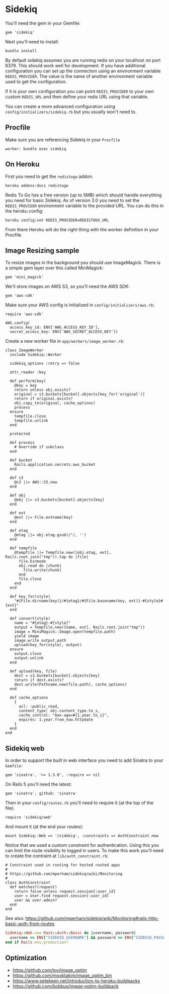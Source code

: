 # Sidekiq

You'll need the gem in your Gemfile:

    gem 'sidekiq'

Next you'll need to install:

    bundle install
    
By default sidekiq assumes you are running redis on your localhost on port 6379. This should work well for development. If you have additional configuration you can set up the connection using an environment variable `REDIS_PROVIDER`. The value is the name of another environment variable used to get the configuration.

If it is your own configuration you can point `REDIS_PROVIDER` to your own custom `REDIS_URL` and then define your redis URL using that variable.
    
You can create a more advanced configuration using `config/initializers/sidekiq.rb` but you usually won't need to.    

## Procfile

Make sure you are referencing Sidekiq in your `Procfile`

    worker: bundle exec sidekiq


## On Heroku


First you need to get the `redistogo` addon:

    heroku addons:docs redistogo
    
Redis To Go has a free version (up to 5MB) which should handle everything you need for basic Sidekiq. As of version 3.0 you need to set the `REDIS_PROVIDER` environment variable to the provided URL. You can do this in the heroku config:
        
    heroku config:set REDIS_PROVIDER=REDISTOGO_URL
    
From there Heroku will do the right thing with the worker definition in your Procfile.


## Image Resizing sample

To resize images in the background you should use ImageMagick. There is a simple gem layer over this called MiniMagick:

    gem 'mini_magick'
    
We'll store images on AWS S3, so you'll need the AWS SDK:
    
    gem 'aws-sdk'
    
Make sure your AWS config is initialized in `config/initializers/aws.rb`:

    require 'aws-sdk'

    AWS.config(
      access_key_id: ENV['AWS_ACCESS_KEY_ID'],
      secret_access_key: ENV['AWS_SECRET_ACCESS_KEY'])

    
Create a new worker file in `app/workers/image_worker.rb`:

    class ImageWorker
      include Sidekiq::Worker

      sidekiq_options :retry => false

      attr_reader :key

      def perform(key)
        @key = key
        return unless obj.exists?
        original = s3.buckets[bucket].objects[key_for('original')]
        return if original.exists?
        obj.copy_to(original, cache_options)
        process
      ensure
        tempfile.close
        tempfile.unlink
      end

      protected

      def process
        # Override if subclass
      end

      def bucket
        Rails.application.secrets.aws_bucket
      end

      def s3
        @s3 ||= AWS::S3.new
      end

      def obj
        @obj ||= s3.buckets[bucket].objects[key]
      end

      def ext
        @ext ||= File.extname(key)
      end

      def etag
        @etag ||= obj.etag.gsub(/"/, '')
      end

      def tempfile
        @tempfile ||= Tempfile.new([obj.etag, ext], Rails.root.join("tmp")).tap do |file|
          file.binmode
          obj.read do |chunk|
            file.write(chunk)
          end
          file.close
        end
      end

      def key_for(style)
        "#{File.dirname(key)}/#{etag}/#{File.basename(key, ext)}-#{style}#{ext}"
      end

      def convert(style)
        name = "#{etag}-#{style}"
        output = Tempfile.new([name, ext], Rails.root.join("tmp"))
        image = MiniMagick::Image.open(tempfile.path)
        yield image
        image.write output.path
        upload(key_for(style), output)
      ensure
        output.close
        output.unlink
      end

      def upload(key, file)
        dest = s3.buckets[bucket].objects[key]
        return if dest.exists?
        dest.write(Pathname.new(file.path), cache_options)
      end

      def cache_options
        {
          acl: :public_read,
          content_type: obj.content_type.to_s,
          cache_control: "max-age=#{1.year.to_i}",
          expires: 1.year.from_now.httpdate
        }
      end
    end


## Sidekiq web

In order to support the built in web interface you need to add Sinatra to your `Gemfile`:

    gem 'sinatra', '>= 1.3.0', :require => nil
    
On Rails 5 you'll need the latest:

    gem 'sinatra', github: 'sinatra'

Then in your `config/routes.rb` you'll need to require it (at the top of the file):

    require 'sidekiq/web'

And mount it (at the end your routes):

    mount Sidekiq::Web => '/sidekiq', :constraints => AuthConstraint.new

Notice that we used a custom constraint for authentication. Using this you can limit the route visibility to logged in users. To make this work you'll need to create the contraint at `lib/auth_constraint.rb`:

    # Constraint used in routing for hosted routed apps
    #
    # https://github.com/mperham/sidekiq/wiki/Monitoring
    #
    class AuthConstraint
      def matches?(request)
        return false unless request.session[:user_id]
        user = User.find request.session[:user_id]
        user && user.admin?
      end
    end

See also: https://github.com/mperham/sidekiq/wiki/Monitoring#rails-http-basic-auth-from-routes

```ruby
Sidekiq::Web.use Rack::Auth::Basic do |username, password|
  username == ENV["SIDEKIQ_USERNAME"] && password == ENV["SIDEKIQ_PASSWORD"]
end if Rails.env.production?
```

## Optimization

* https://github.com/toy/image_optim
* https://github.com/mooktakim/image_optim_bin
* https://www.petekeen.net/introduction-to-heroku-buildpacks
* https://github.com/bobbus/image-optim-buildpack
